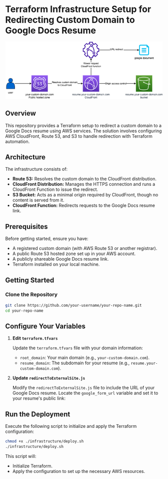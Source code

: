 # Terraform Infrastructure Setup for Redirecting Custom Domain to Google Docs Resume

<div align="center">

  <img src="images/public-resume.png" alt="flowchart">

</div>

## Overview

This repository provides a Terraform setup to redirect a custom domain to a Google Docs resume using AWS services. The solution involves configuring AWS CloudFront, Route 53, and S3 to handle redirection with Terraform automation.

## Architecture

The infrastructure consists of:

- **Route 53:** Resolves the custom domain to the CloudFront distribution.
- **CloudFront Distribution:** Manages the HTTPS connection and runs a CloudFront Function to issue the redirect.
- **S3 Bucket:** Acts as a minimal origin required by CloudFront, though no content is served from it.
- **CloudFront Function:** Redirects requests to the Google Docs resume link.

## Prerequisites

Before getting started, ensure you have:

- A registered custom domain (with AWS Route 53 or another registrar).
- A public Route 53 hosted zone set up in your AWS account.
- A publicly shareable Google Docs resume link.
- Terraform installed on your local machine.

## Getting Started

### Clone the Repository

```bash
git clone https://github.com/your-username/your-repo-name.git
cd your-repo-name
```

## Configure Your Variables

1. **Edit `terraform.tfvars`**

   Update the `terraform.tfvars` file with your domain information:

   - `root_domain`: Your main domain (e.g., `your-custom-domain.com`).
   - `resume_domain`: The subdomain for your resume (e.g., `resume.your-custom-domain.com`).

2. **Update `redirectToExternalSite.js`**

   Modify the `redirectToExternalSite.js` file to include the URL of your Google Docs resume. Locate the `google_form_url` variable and set it to your resume's public link:

## Run the Deployment

Execute the following script to initialize and apply the Terraform configuration:

```bash
chmod +x ./infrastructure/deploy.sh
./infrastructure/deploy.sh
```

This script will:

- Initialize Terraform.
- Apply the configuration to set up the necessary AWS resources.
